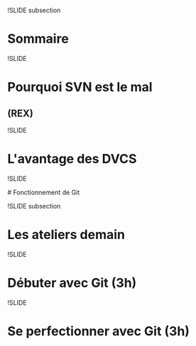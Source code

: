 !SLIDE subsection

# Sommaire

!SLIDE

# Pourquoi SVN est le mal
## (REX)

!SLIDE

# L&#39;avantage des DVCS

!SLIDE

# Fonctionnement de Git

!SLIDE subsection

# Les ateliers demain

!SLIDE

# Débuter avec Git (3h)

!SLIDE

# Se perfectionner avec Git (3h)
